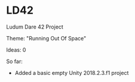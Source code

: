 # LD42
Ludum Dare 42 Project


Theme: "Running Out Of Space"

Ideas: 0

So far:
- Added a basic empty Unity 2018.2.3.f1 project
